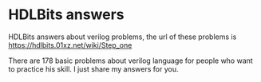 # HDLBits answers
HDLBits answers about verilog problems, the url of these problems is https://hdlbits.01xz.net/wiki/Step_one

There are 178 basic problems about verilog language for people who want to practice his skill.
I just share my answers for you.
